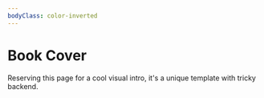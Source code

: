 ```yaml
---
bodyClass: color-inverted
---
```


# Book Cover

Reserving this page for a cool visual intro, it's a unique template with tricky backend.
